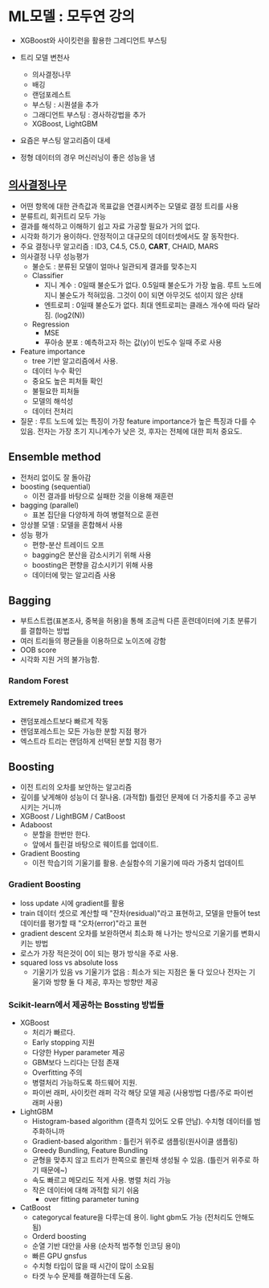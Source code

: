 # ML모델 : 모두연 강의

- XGBoost와 사이킷런을 활용한 그레디언트 부스팅

- 트리 모델 변천사
    - 의사결정나무
    - 배깅
    - 랜덤포레스트
    - 부스팅 : 시퀀셜을 추가
    - 그래디언트 부스팅 : 경사하강법을 추가
    - XGBoost, LightGBM
- 요즘은 부스팅 알고리즘이 대세
- 정형 데이터의 경우 머신러닝이 좋은 성능을 냄

## [의사결정나무](https://scikit-learn.org/stable/modules/tree.html#)
- 어떤 항목에 대한 관측값과 목표값을 연결시켜주는 모델로 결정 트리를 사용
- 분류트리, 회귀트리 모두 가능
- 결과를 해석하고 이해하기 쉽고 자료 가공할 필요가 거의 없다.
- 시각화 하기가 용이하다. 안정적이고 대규모의 데이터셋에서도 잘 동작한다.
- 주요 결정나무 알고리즘 : ID3, C4.5, C5.0, __CART__, CHAID, MARS 
- 의사결정 나무 성능평가
    - 불순도 : 분류된 모델이 얼마나 일관되게 결과를 맞추는지
    - Classifier 
        - 지니 계수 : 0일때 불순도가 없다. 0.5일때 불순도가 가장 높음. 루트 노드에 지니 불순도가 적혀있음. 그것이 0이 되면 아무것도 섞이지 않은 상태
        - 엔트로피 : 0일때 불순도가 없다. 최대 엔트로피는 클래스 개수에 따라 달라짐. (log2(N))
    - Regression
        - MSE
        - 푸아송 분포 : 예측하고자 하는 값(y)이 빈도수 일때 주로 사용
- Feature importance
    - tree 기반 알고리즘에서 사용. 
    - 데이터 누수 확인
    - 중요도 높은 피처들 확인
    - 불필요한 피처들
    - 모델의 해석성
    - 데이터 전처리
- 질문 : 루트 노드에 있는 특징이 가장 feature importance가 높은 특징과 다를 수 있음. 전자는 가장 초기 지니계수가 낮은 것, 후자는 전체에 대한 피처 중요도.

## Ensemble method
- 전처리 없이도 잘 돌아감
- boosting (sequential) 
    - 이전 결과를 바탕으로 실패한 것을 이용해 재훈련
- bagging (parallel)
    - 표본 집단을 다양하게 하여 병렬적으로 훈련
- 앙상블 모델 : 모델을 혼합해서 사용
- 성능 평가
    - 편향-분산 트레이드 오프
    - bagging은 분산을 감소시키기 위해 사용
    - boosting은 편향을 감소시키기 위해 사용
    - 데이터에 맞는 알고리즘 사용

## Bagging
- 부트스트랩(표본조사, 중복을 허용)을 통해 조금씩 다른 훈련데이터에 기초 분류기를 결합하는 방법
- 여러 트리들의 평균들을 이용하므로 노이즈에 강함
- OOB score 
- 시각화 지원 거의 불가능함.

### Random Forest

### Extremely Randomized trees
- 랜덤포레스트보다 빠르게 작동
- 렌덤포레스트는 모든 가능한 분할 지점 평가
- 엑스트라 트리는 랜덤하게 선택된 분할 지점 평가

## Boosting
- 이전 트리의 오차를 보안하는 알고리즘
- 깊이를 낮게해야 성능이 더 잘나옴. (과적합) 틀렸던 문제에 더 가중치를 주고 공부시키는 거니까
- XGBoost / LightBGM / CatBoost
- Adaboost
    - 분할을 한번만 한다.
    - 앞에서 틀린걸 바탕으로 웨이트를 업데이트.
- Gradient Boosting
    - 이전 학습기의 기울기를 활용. 손실함수의 기울기에 따라 가중치 업데이트

### Gradient Boosting
- loss update 시에 gradient를 활용
- train 데이터 셋으로 계산할 때 "잔차(residual)"라고 표현하고, 모델을 만들어 test 데이터를 평가할 때 "오차(error)"라고 표현
- gradient descent 오차를 보완하면서 최소화 해 나가는 방식으로 기울기를 변화시키는 방법
- 로스가 가장 적은것이 0이 되는 평가 방식을 주로 사용.
- squared loss vs absolute loss
    - 기울기가 있음 vs 기울기가 없음 : 최소가 되는 지점은 둘 다 있으나 전자는 기울기와 방향 둘 다 제공, 후자는 방향만 제공

### Scikit-learn에서 제공하는 Bossting 방법들
- XGBoost
    - 처리가 빠르다.
    - Early stopping 지원
    - 다양한 Hyper parameter 제공
    - GBM보다 느리다는 단점 존재
    - Overfitting 주의
    - 병렬처리 가능하도록 하드웨어 지원.
    - 파이썬 래퍼, 사이킷런 래퍼 각각 해당 모델 제공 (사용방법 다름/주로 파이썬 래퍼 사용)
- LightGBM
    - Histogram-based algorithm (결측치 있어도 오류 안남). 수치형 데이터를 범주화하니까
    - Gradient-based algorithm : 틀린거 위주로 샘플링(원사이클 샘플링)
    - Greedy Bundling, Feature Bundling
    - 균형을 맞추지 않고 트리가 한쪽으로 몰린채 생성될 수 있음. (틀린거 위주로 하기 때문에~) 
    - 속도 빠르고 메모리도 적게 사용. 병렬 처리 가능
    - 작은 데이터에 대해 과적합 되기 쉬움
        - over fitting parameter tuning
- CatBoost
    - categorycal feature을 다루는데 용이. light gbm도 가능 (전처리도 안해도됨)
    - Orderd boosting
    - 순열 기반 대안을 사용 (순차적 범주형 인코딩 용이)
    - 빠른 GPU gnsfus
    - 수치형 타입이 많을 때 시간이 많이 소요됨
    - 타겟 누수 문제를 해결하는데 도움.

